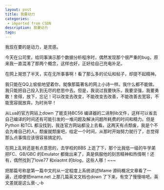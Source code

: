 ```yaml
---
layout: post
title: 我要动力
categories: 
 - imported from CSDN
description: 我要动力
tags: 
---
```


我现在要的是动力，是灵感。

今天在公司里，给同事演示那个数据分析程序时，偶然发现那个很严重的bug，原来我一直混淆了那两个概念，这样也好，正好给自己充电补足。

在网上晃悠了半天，实在无所事事啊！看了那么多的论坛和帖子，却提不起精神。

我只能在QQ上偷偷地望着你，就像那篇著名的网上小诗一样。我什么都不能做。我只能把自己投入到无尽的悲思中去。但是，我说过我要快乐，我要坚强，我要勇敢！舍得，放下，忘记！可以改变去改变，不能改变去改善，不能改善去宽容，不能宽容就放弃。为时尚早！

从Lua的官方网站上down 了能支持BC56 编译器的二进制lib文件，这样可以省去自己编译的时间还有可能引发的一堆问题及解决问题所耗费的时间和精力。但是Python 和TCL 都没找到，我连官方网站都没上去看。这两天有点颓废，我是个不会为难自己的人，颓废就颓废吧，给定一个时间，从那时开始努力就行了，总觉得那么点事情应该很容易搞定的。

在网上乱转还是有点意思的，去学校的BBS 上逛了下，那个比我低一级的牛学弟把FC、GB/GBC 的Emulator 都做出来了，真是佩服他的刻苦精神和热情啊！还有，偶然找到了love77 和xiaotnt 的blog，这些人哪！~~~

把那篇号称是第一篇中文的从一定程度上系统讲述Mame 源码概况文章看了一遍，还顺便把mame.net 上那几篇英文文档也down 了下来，有空了慢慢啃吧，英文差就是这么衰-\_-b

